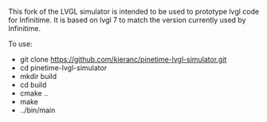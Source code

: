 This fork of the LVGL simulator is intended to be used to prototype lvgl code for Infinitime. It is based on lvgl 7 to match the version currently used by Infinitime.

To use:
* git clone https://github.com/kieranc/pinetime-lvgl-simulator.git
* cd pinetime-lvgl-simulator
* mkdir build
* cd build
* cmake ..
* make
* ../bin/main
